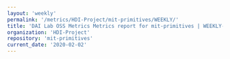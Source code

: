 ```yaml
---
layout: 'weekly'
permalink: '/metrics/HDI-Project/mit-primitives/WEEKLY/'
title: 'DAI Lab OSS Metrics Metrics report for mit-primitives | WEEKLY-REPORT-2020-02-02'
organization: 'HDI-Project'
repository: 'mit-primitives'
current_date: '2020-02-02'
---
```

